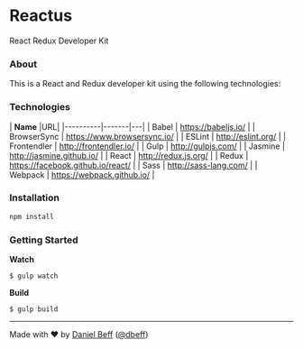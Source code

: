 # Reactus

React Redux Developer Kit


### About
This is a React and Redux developer kit using the following technologies:


### Technologies

| **Name** |URL|
|----------|-------|---|
| Babel | https://babeljs.io/ |
| BrowserSync | https://www.browsersync.io/ |
| ESLint | http://eslint.org/ |
| Frontendler | http://frontendler.io/ |
| Gulp | http://gulpjs.com/ |
| Jasmine | http://jasmine.github.io/ |
| React | http://redux.js.org/ |
| Redux | https://facebook.github.io/react/ |
| Sass | http://sass-lang.com/ |
| Webpack | https://webpack.github.io/ |

### Installation

```bash
npm install
```

### Getting Started

**Watch**

```
$ gulp watch
```

**Build**

```
$ gulp build
```

---
Made with ♥ by [Daniel Beff](http://www.danielbeff.com.br/) ([@dbeff](https://github.com/dbeff))
